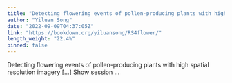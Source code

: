 ```yaml
---
title: "Detecting flowering events of pollen-producing plants with high spatial resolution imagery"
author: "Yiluan Song"
date: "2022-09-09T04:37:05Z"
link: "https://bookdown.org/yiluansong/RS4flower/"
length_weight: "22.4%"
pinned: false
---
```


Detecting flowering events of pollen-producing plants with high spatial resolution imagery [...] Show session ...
